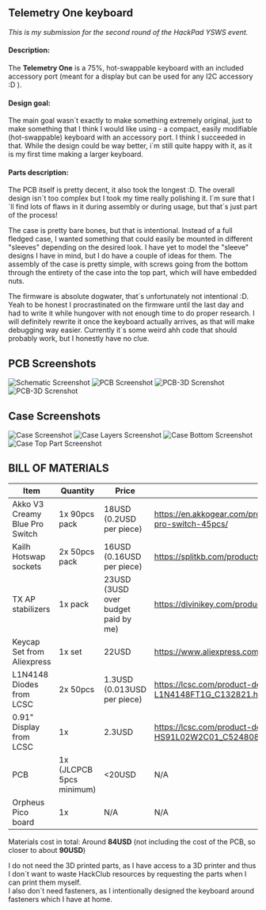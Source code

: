 ## **Telemetry One** keyboard
*This is my submission for the second round of the HackPad YSWS event.*

#### Description:

The **Telemetry One** is a 75%, hot-swappable keyboard with an included accessory port (meant for a display but can be used for any I2C accessory :D ). 

#### Design goal:

The main goal wasn´t exactly to make something extremely original, just to make something that I think I would like using - a compact, easily modifiable (hot-swappable) keyboard with an accessory port. I think I succeeded in that. While the design could be way better, i´m still quite happy with it, as it is my first time making a larger keyboard.

#### Parts description:

The PCB itself is pretty decent, it also took the longest :D. The overall design isn´t too complex but I took my time really polishing it. I´m sure that I´ll find lots of flaws in it during assembly or during usage, but that´s just part of the process!

The case is pretty bare bones, but that is intentional. Instead of a full fledged case, I wanted something that could easily be mounted in different "sleeves" depending on the desired look. I have yet to model the "sleeve" designs I have in mind, but I do have a couple of ideas for them. The assembly of the case is pretty simple, with screws going from the bottom through the entirety of the case into the top part, which will have embedded nuts.

The firmware is absolute dogwater, that´s unfortunately not intentional :D. Yeah to be honest I procrastinated on the firmware until the last day and had to write it while hungover with not enough time to do proper research. I will definitely rewrite it once the keyboard actually arrives, as that will make debugging way easier. Currently it´s some weird ahh code that should probably work, but I honestly have no clue. 



## PCB Screenshots

![Schematic Screenshot](https://hc-cdn.hel1.your-objectstorage.com/s/v3/8606ffc5d3b71add5b74d8276a71e425fcad2469_schematic_telemetry-one_2025-03-23.png)
![PCB Screenshot](https://hc-cdn.hel1.your-objectstorage.com/s/v3/abf148292ebd2d5235615d70e712fcb228d957bf_pcb_pcb_telemetry-one_0.96-2025-03-23.png)
![PCB-3D Screnshot](https://hc-cdn.hel1.your-objectstorage.com/s/v3/96f16a1badb6166a47ab76a20113734bba9d5b03_image.png)
![PCB-3D Screnshot](https://hc-cdn.hel1.your-objectstorage.com/s/v3/baa7fcb84ed8f8d9ff2235192dc0af89dce81ecb_image.png)

## Case Screenshots

![Case Screenshot](https://hc-cdn.hel1.your-objectstorage.com/s/v3/a7934ac4f17744844d096650c5ef1e4783f2b6f5_image.png)
![Case Layers Screenshot](https://hc-cdn.hel1.your-objectstorage.com/s/v3/eaa2e37b30fe8209a7ec79f82412e20b49397071_image.png)
![Case Bottom Screenshot](https://hc-cdn.hel1.your-objectstorage.com/s/v3/3da96ce598d08c6fad1beae4e0e0f762dc1531d2_image.png)
![Case Top Part Screenshot](https://hc-cdn.hel1.your-objectstorage.com/s/v3/757867e6f043dea7e1247b13883f6d6ffe2ae52c_image.png)

## BILL OF MATERIALS
| Item                           | Quantity                 | Price                               | Link                                                                          |
|--------------------------------|--------------------------|-------------------------------------|-------------------------------------------------------------------------------|
| Akko V3 Creamy Blue Pro Switch | 1x 90pcs pack            | 18USD (0.2USD per piece)            | https://en.akkogear.com/product/akko-v3-cream-blue-pro-switch-45pcs/          |
| Kailh Hotswap sockets          | 2x 50pcs pack            | 16USD (0.16USD per piece)           | https://splitkb.com/products/kailh-hotswap-sockets                            |
| TX AP stabilizers              | 1x pack                  | 23USD (3USD over budget paid by me) | https://divinikey.com/products/tx-ap-stabilizers-rev-4                        |
| Keycap Set from Aliexpress     | 1x set                   | 22USD                               | https://www.aliexpress.com/item/1005007393936770.html                         |
| L1N4148 Diodes from LCSC       | 2x 50pcs                 | 1.3USD (0.013USD per piece)         | https://lcsc.com/product-detail/Switching-Diodes_LRC-L1N4148FT1G_C132821.html |
| 0.91" Display from LCSC        | 1x                       | 2.3USD                              | https://lcsc.com/product-detail/OLED-Display_HS-HS91L02W2C01_C5248081.html    |
| PCB                            | 1x (JLCPCB 5pcs minimum) | <20USD                              | N/A                                                                           |
| Orpheus Pico board             | 1x                       | N/A                                 | N/A                                                                           |

Materials cost in total: Around **84USD** (not including the cost of the PCB, so closer to about **90USD**)

I do not need the 3D printed parts, as I have access to a 3D printer and thus I don´t want to waste HackClub resources by requesting the parts when I can print them myself.  
I also don´t need fasteners, as I intentionally designed the keyboard around fasteners which I have at home.

